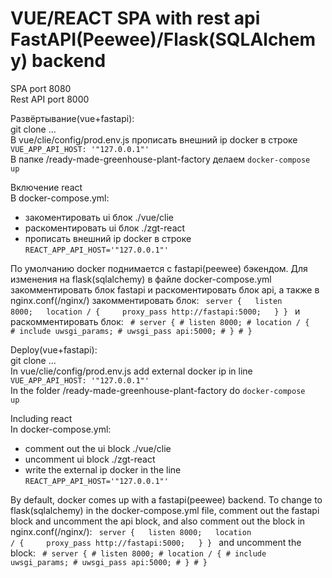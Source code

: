 # VUE/REACT SPA with rest api FastAPI(Peewee)/Flask(SQLAlchemy) backend 

SPA port 8080<br/>
Rest API port 8000

Развёртывание(vue+fastapi):<br/>
git clone ...<br/>
В vue/clie/config/prod.env.js прописать внешний ip docker в строке <code>VUE_APP_API_HOST: '"127.0.0.1"'</code><br/>
В папке /ready-made-greenhouse-plant-factory делаем <code>docker-compose up</code><br/>

Включение react<br/>
В docker-compose.yml:<br/>
- закоментировать ui блок ./vue/clie<br/>
- раскоментировать ui блок ./zgt-react<br/>
- прописать внешний ip docker в строке <code>REACT_APP_API_HOST='"127.0.0.1"'</code><br/>

По умолчанию docker поднимается с fastapi(peewee) бэкендом. Для изменения на flask(sqlalchemy) в файле docker-compose.yml закомментировать блок fastapi и раскоментировать блок api, а также в nginx.conf(/nginx/) закомментировать блок:
<code>
server {
&nbsp;&nbsp;listen 8000;
&nbsp;&nbsp;location / {
&nbsp;&nbsp;&nbsp;&nbsp;proxy_pass http://fastapi:5000;
&nbsp;&nbsp;}
}
</code>
и раскомментировать блок:
<code>
\# server {
\#   listen 8000;
\#     location / {
\#       include uwsgi_params;
\#       uwsgi_pass api:5000;
\#    }
\# }
</code>

Deploy(vue+fastapi):<br/>
git clone ...<br/>
In vue/clie/config/prod.env.js add external docker ip in line <code>VUE_APP_API_HOST: '"127.0.0.1"'</code><br/>
In the folder /ready-made-greenhouse-plant-factory do <code>docker-compose up</code><br/>

Including react<br/>
In docker-compose.yml:<br/>
- comment out the ui block ./vue/clie<br/>
- uncomment ui block ./zgt-react<br/>
- write the external ip docker in the line <code>REACT_APP_API_HOST='"127.0.0.1"'</code><br/>

By default, docker comes up with a fastapi(peewee) backend. To change to flask(sqlalchemy) in the docker-compose.yml file, comment out the fastapi block and uncomment the api block, and also comment out the block in nginx.conf(/nginx/):
<code>
server {
&nbsp;&nbsp;listen 8000;
&nbsp;&nbsp;location / {
&nbsp;&nbsp;&nbsp;&nbsp;proxy_pass http://fastapi:5000;
&nbsp;&nbsp;}
}
</code>
and uncomment the block:
<code>
\# server {
\#   listen 8000;
\#     location / {
\#       include uwsgi_params;
\#       uwsgi_pass api:5000;
\#    }
\# }
</code>


